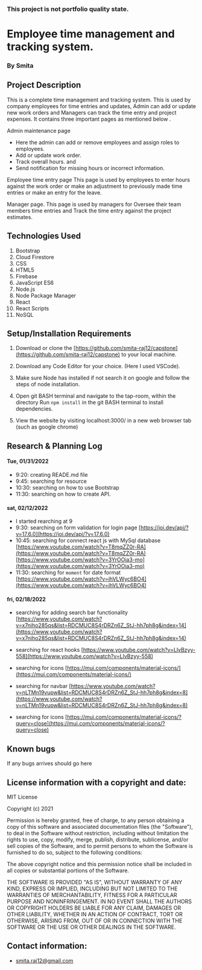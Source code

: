 ### This project is not portfolio quality state. 

# Employee time management and tracking system.

### By Smita

## Project Description
 
This is a complete time management and tracking system. This is used by company employees for time entries and updates, Admin can add or update new work orders and Managers can track the time entry and project expenses. It contains three important pages as mentioned below .

Admin maintenance page  
* Here the admin can add or remove employees and assign roles to employees.
* Add or update work order. 
* Track overall hours. and 
* Send notification for missing hours or incorrect information. 

Employee time entry page
This page is used by employees to enter hours against the work order or make an adjustment to previously made time entries or make an entry for the leave.

Manager page.
This page is used by managers for Oversee their team members time entries and Track the time entry against the project estimates.


## Technologies Used
1. Bootstrap 
2. Cloud Firestore
3. CSS
4. HTML5
5. Firebase
6. JavaScript ES6
7. Node.js 
8. Node Package Manager 
9. React 
10. React Scripts 
11. NoSQL

## Setup/Installation Requirements

1. Download or clone the [https://github.com/smita-raj12/capstone](https://github.com/smita-raj12/capstone) to your local machine.

2. Download any Code Editor for your choice. (Here I used VSCode).

3. Make sure Node has installed if not search it on google and follow the steps of node installation. 

4. Open git BASH terminal and navigate to the tap-room, within the directory
Run `npm install` in the git BASH terminal to install dependencies. 


5. View the website by visiting localhost:3000/ in a new web browser tab (such as google chrome)

## Research & Planning Log

#### Tue, 01/31/2022

* 9:20: creating READE.md file
* 9:45: searching for resource 
* 10:30: searching on how to use Bootstrap
* 11:30: searching on how to create API.

#### sat, 02/12/2022

* I started rearching at 9 
* 9:30: searching on form validation for login page
   [https://joi.dev/api/?v=17.6.0](https://joi.dev/api/?v=17.6.0)
* 10:45: searching for connect react js with MySql database
  [https://www.youtube.com/watch?v=T8mqZZ0r-RA](https://www.youtube.com/watch?v=T8mqZZ0r-RA)
  [https://www.youtube.com/watch?v=3YrOOia3-mo](https://www.youtube.com/watch?v=3YrOOia3-mo)   
* 11:30: searching for `moment` for date format
  [https://www.youtube.com/watch?v=ihVLWyc6BO4](https://www.youtube.com/watch?v=ihVLWyc6BO4)


#### fri, 02/18/2022

* searching for adding search bar functionality [https://www.youtube.com/watch?v=x7niho285qs&list=RDCMUC8S4rDRZn6Z_StJ-hh7ph8g&index=14](https://www.youtube.com/watch?v=x7niho285qs&list=RDCMUC8S4rDRZn6Z_StJ-hh7ph8g&index=14)

* searching for react hooks [https://www.youtube.com/watch?v=LlvBzyy-558](https://www.youtube.com/watch?v=LlvBzyy-558)

* searching for icons [https://mui.com/components/material-icons/](https://mui.com/components/material-icons/)

* searching for navbar [https://www.youtube.com/watch?v=nLTMn19vupw&list=RDCMUC8S4rDRZn6Z_StJ-hh7ph8g&index=8](https://www.youtube.com/watch?v=nLTMn19vupw&list=RDCMUC8S4rDRZn6Z_StJ-hh7ph8g&index=8)

* searching for icons [https://mui.com/components/material-icons/?query=close](https://mui.com/components/material-icons/?query=close)
## Known bugs

If any bugs arrives should go here 

## License information with a copyright and date:

MIT License

Copyright (c) 2021 

Permission is hereby granted, free of charge, to any person obtaining a copy of this software and associated documentation files (the "Software"), to deal in the Software without restriction, including without limitation the rights to use, copy, modify, merge, publish, distribute, sublicense, and/or sell copies of the Software, and to permit persons to whom the Software is furnished to do so, subject to the following conditions:

The above copyright notice and this permission notice shall be included in all copies or substantial portions of the Software.

THE SOFTWARE IS PROVIDED "AS IS", WITHOUT WARRANTY OF ANY KIND, EXPRESS OR IMPLIED, INCLUDING BUT NOT LIMITED TO THE WARRANTIES OF MERCHANTABILITY, FITNESS FOR A PARTICULAR PURPOSE AND NONINFRINGEMENT. IN NO EVENT SHALL THE AUTHORS OR COPYRIGHT HOLDERS BE LIABLE FOR ANY CLAIM, DAMAGES OR OTHER LIABILITY, WHETHER IN AN ACTION OF CONTRACT, TORT OR OTHERWISE, ARISING FROM, OUT OF OR IN CONNECTION WITH THE SOFTWARE OR THE USE OR OTHER DEALINGS IN THE SOFTWARE.

## Contact information:
   
* smita.raj12@gmail.com
